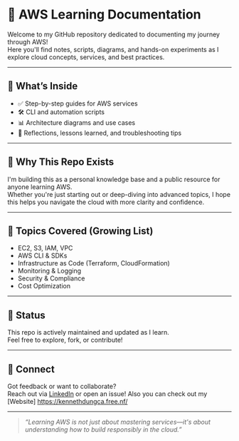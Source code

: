# 🚀 AWS Learning Documentation

Welcome to my GitHub repository dedicated to documenting my journey through AWS!  
Here you'll find notes, scripts, diagrams, and hands-on experiments as I explore cloud concepts, services, and best practices.

---

## 📘 What’s Inside

- ✅ Step-by-step guides for AWS services
- 🛠️ CLI and automation scripts
- 📊 Architecture diagrams and use cases
- 🧠 Reflections, lessons learned, and troubleshooting tips

---

## 🌱 Why This Repo Exists

I'm building this as a personal knowledge base and a public resource for anyone learning AWS.  
Whether you're just starting out or deep-diving into advanced topics, I hope this helps you navigate the cloud with more clarity and confidence.

---

## 🧭 Topics Covered (Growing List)

- EC2, S3, IAM, VPC
- AWS CLI & SDKs
- Infrastructure as Code (Terraform, CloudFormation)
- Monitoring & Logging
- Security & Compliance
- Cost Optimization

---

## 📌 Status

This repo is actively maintained and updated as I learn.  
Feel free to explore, fork, or contribute!

---

## 🤝 Connect

Got feedback or want to collaborate?  
Reach out via [LinkedIn](https://www.linkedin.com/in/kenneth-dungca-841403213/) or open an issue!
Also you can check out my [Website] https://kennethdungca.free.nf/

---

> _“Learning AWS is not just about mastering services—it's about understanding how to build responsibly in the cloud.”_


